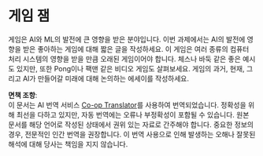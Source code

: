 <!--
CO_OP_TRANSLATOR_METADATA:
{
  "original_hash": "702dc1df5d0285dbe4d04bee982d183e",
  "translation_date": "2025-08-24T21:27:43+00:00",
  "source_file": "lessons/1-Intro/assignment.md",
  "language_code": "ko"
}
-->
# 게임 잼

게임은 AI와 ML의 발전에 큰 영향을 받은 분야입니다. 이번 과제에서는 AI의 발전에 영향을 받은 좋아하는 게임에 대해 짧은 글을 작성하세요. 이 게임은 여러 종류의 컴퓨터 처리 시스템의 영향을 받을 만큼 오래된 게임이어야 합니다. 체스나 바둑 같은 좋은 예시도 있지만, 또한 Pong이나 팩맨 같은 비디오 게임도 살펴보세요. 게임의 과거, 현재, 그리고 AI가 만들어갈 미래에 대해 논의하는 에세이를 작성하세요.

**면책 조항**:  
이 문서는 AI 번역 서비스 [Co-op Translator](https://github.com/Azure/co-op-translator)를 사용하여 번역되었습니다. 정확성을 위해 최선을 다하고 있지만, 자동 번역에는 오류나 부정확성이 포함될 수 있습니다. 원본 문서를 해당 언어로 작성된 상태에서 권위 있는 자료로 간주해야 합니다. 중요한 정보의 경우, 전문적인 인간 번역을 권장합니다. 이 번역 사용으로 인해 발생하는 오해나 잘못된 해석에 대해 당사는 책임을 지지 않습니다.